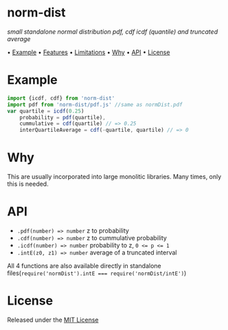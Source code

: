 <!-- markdownlint-disable MD004 MD007 MD010 MD041 MD022 MD024 MD032 MD036 -->
# norm-dist

*small standalone normal distribution pdf, cdf icdf (quantile) and truncated average*

• [Example](#Example) • [Features](#Features) • [Limitations](#Limitations) • [Why](#Why) • [API](#API) • [License](#license)

# Example

```javascript
import {icdf, cdf} from 'norm-dist'
import pdf from 'norm-dist/pdf.js' //same as normDist.pdf
var quartile = icdf(0.25)
    probability = pdf(quartile),
    cummulative = cdf(quartile) // => 0.25
    interQuartileAverage = cdf(-quartile, quartile) // => 0
```

# Why

This are usually incorporated into large monolitic libraries.
Many times, only this is needed.

# API

* `.pdf(number) => number` z to probability
* `.cdf(number) => number` z to cummulative probability
* `.icdf(number) => number` probability to z, `0 <= p <= 1`
* `.intE(z0, z1) => number` average of a truncated interval

All 4 functions are also available directly in standalone files(`require('normDist').intE === require('normDist/intE')`)

# License

Released under the [MIT License](http://www.opensource.org/licenses/MIT)
